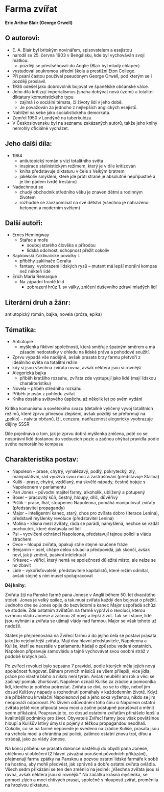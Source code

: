 # Farma zvířat
**Eric Arthur Blair (George Orwell)**

## O autorovi:
- E. A. Blair byl britským novinářem, spisovatelem a esejistou
- narodil se 25. června 1903 v Bengálsku, kde byl vychováván svojí matkou. 
	- později se přestsěhovali do Anglie (Blair byl mladý chlapec)
- vystudoval soukromou střední školu a prestižní Eton College. 
- Při psaní častou používal pseudonym George Orwell, pod kterým se i později proslavil. 
- 1936 odešel jako dobrovolník bojovat ve španělské občanské válce.
- Jeho díla kritizují imperialismus (snaha dobývat nová území) a totalitní diktatury komunistického typu
	-  zajímá i o sociální témata, či životy lidí v jeho době.
	- Je považován za jednoho z nejlepších anglických esejistů. 
- Nahlížel na sebe jako socialistického demorkata.
- Zemřel 1950 v Londýně na tuberkulózu. 
- V Československu byl na seznamu zakázaných autorů, takže jeho knihy nemohly oficiálně vycházet.

## Jeho další díla:
- 1984 
	- antiutopický román s vizí totalitního světa
	- inspirace stalinistickým režimem, který je v díle kritizován
	- kniha představuje diktaturu v čele s Velkým bratrem
	- jakékoliv smýšlení, které jde proti straně je absolutně nepřípustné a je tím pádem tvrdě trestáno)
- Nadechnout se 
	- chudý obchodník středního věku je znaven dětmi a rodinným životem
	- rozhodne se zavzpomínat na své dětství (všechno je nahrazeno betonem a moderním světem)

## Další autoři:
- Ernes Hemingway 
	- Stařec a moře
		- souboj starého člověka s přírodou
		- lidská odolnost, schopnost přežít cokoliv
- Sapkowski Zaklínačské povídky I. 
	- příběhy zaklínače Geralta
	- fantasy, vyobrazení lidských rysů – mutant má lepší morální kompas než někteří lidé
- Erich Maria Remarque 
	- Na západní frontě klid
		- zobrazení hrůz 1. sv války, zničení duševního zdraví mladých lidí

## Literární druh a žánr:
antiutopický román, bajka, novela (próza, epika)

## Tématika:
- Antiutopie 
	- myšlenka fiktivní společnosti, která směřuje špatným směrem a má zásadní nedostatky v ohledu na lidská práva a pohodové soužití. 
- Zprvu vypadá vše nadějně, avšak prasata brzy farmu přetvoří z ideálního světa na totalitní režim
- kdy si jsou všechna zvířata rovna, avšak některá jsou si rovnější
- Alegorická bajka 
	- příběh kratšího rozsahu, zvířata zde vystupují jako lidé (mají lidskou charakteristiku)
- Novela – příběh středního rozsahu
- Příběh je psán z pohledu zvířat
- Kniha dosáhla světového úspěchu až několik let po svém vydání

Kritika komunismu a sovětského svazu (detailně vylíčený vývoj totalitních režimů, které zprvu přinesou zlepšení, avšak později se přeformují na „peklo) – naivita občanů, lži, cenzura, nadřazenost alegoricky vyobrazuje dějiny SSSR

Díle pojednává o tom, jak je zprvu dobrá myšlenka zničena, poté co se nesprávní lidé dostanou do vedoucích pozic a začnou ohýbat pravidla podle svého nemorálního kompasu

## Charakteristika postav:

- Napoleon – prase, chytrý, vynalézavý, podlý, pokrytecký, zlý, manipulativní, rád využívá svou moc a zastrašování (představuje Stalina)
- Kuliš – prase, chytrý, vzdělaný, má skvělé nápady, čestně bojuje s Napoleonem v parlamentu
- Pan Jones – původní majitel farmy, alkoholik, ublížený a potupený
- Boxer – pracovitý kůň, čestný, hloupý, dříč, důvěřivý
- Pištík – prase, lhář, stoupenec Napoleona, pomáhá manipulovat zvířaty (představitel propagandy)
- Major – inteligentní kanec, starý, chce pro zvířata dobro (Iterace Lenina), představil myšlenky revoluce (představitel Lenina)
- Molina – klisna mezi zvířaty, ráda se parádí, namyšlená, nechce se vzdát pochoutek, které dostávala od lidí
- Psi – vycvičení ochránci Napoleona, představují tajnou policii a vládu strachem
- Ovce – hloupá zvířata, opakují stále stejné naučené fráze
- Benjamin – osel, chápe celou situaci a předpovídá, jak skončí, avšak neví, jak ji změnit, pasivní intelektuál
- Krkavec – věřící, který nemá ve společnosti důležité místo, ale nelze se ho zbavit
- Lidé – vykořisťovatelé, představitelé kapitalistů, které režim odmítal, avšak stejně s ním musel spolupracovat

**Děj knihy:**

Zvířata žijí na Panské farmě pana Jonese v Anglii během 50. let dvacátého století. Jones je velký opilec, a tak musí zvířata každý den bojovat o přežití. Jednoho dne se Jones opije do bezvědomí a kanec Major uspořádá schůzi ve stodole. Zde ostatním zvířatům na farmě vypráví o revoluci, kterou svrhnou vládu Jonese a začnou žít nový a lepší život. Tak se i stane, lidé jsou vyhnáni a zvířata se ujímají vlády nad farmou. Major se však tohoto už nedožil.

Statek je přejmenována na Zvířecí farmu a do jejího čela se postaví prasata jakožto nejchytřejší zvířata. Mají dva hlavní představitele, Napoleona a Kuliše, kteří se neustále v parlamentu hádají o způsobu vedení ostatních. Napoleon připravuje samovládu a tajně vychovávat svou osobní stráž v podobě krutých psů.

Po zvířecí revoluci bylo sepsáno 7 pravidel, podle kterých měla jejich nová společnost fungovat. Během prvních měsíců se všem přilepší, více jídla, práce pro vlastní blaho a nikdo není týrán. Avšak neuběhl ani rok a věci se začínají pomalu zhoršovat. Napoleon označí Kuliše za zrádce a pomocníka lidí, kterého je potřeba potrestat. Zvířata se diví, co se to děje, neboť jim dosud Kulišovy nápady a rozhodnutí pomáhaly v každodenním životě. Když ale přiběhnou krvelační Napoleonovi psi a jeho soka vyženou, nikdo se jim neopováží odporovat. Po lživém odůvodnění toho činu si Napoleon ostatní zvířata ještě více připoutá svou mocí a začne postupně porušovat a měnit sedm přikázání. Poupravuje to, co dosud ostatním zvířatům přinášelo lepší a kvalitnější podmínky pro život. Obyvatelé Zvířecí farmy jsou však povětšinou hloupí a Kulišův lstivý úmysl s pojený s těžkou propagandou neodhalí. Cokoliv, co se na farmě nepovede je svedeno na zrádce Kuliše, prasata jsou na vrcholu moci a chráněna psí policií, zatímco ostatní znovu trpí, dřou a strádají, jako za vlády Jonese.

Na konci příběhu se prasata dokonce nastěhují do obydlí pana Jonese, obléknou si oblečení (2 hlavní závažná porušení původních přikázání), přejmenují farmu zpátky na Panskou a pozvou ostatní lidské farmáře k sobě na hostinu, aby mohli předvést, jak správně a dobře ostatní zvířata ovládla. Všech sedm přikázání se ten den změnilo na jediné: „Všechna zvířata jsou si rovna, avšak některá jsou si rovnější." Na začátku krásná myšlenka, se pomocí zlých a moci chtivých prasat, společně s hloupostí zvířat, proměnila na hrozivou diktaturu.
